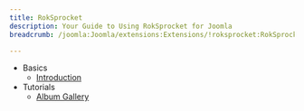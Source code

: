 ```yaml
---
title: RokSprocket
description: Your Guide to Using RokSprocket for Joomla
breadcrumb: /joomla:Joomla/extensions:Extensions/!roksprocket:RokSprocket

---
```


* Basics
    * [Introduction]()
* Tutorials
    * [Album Gallery]()
